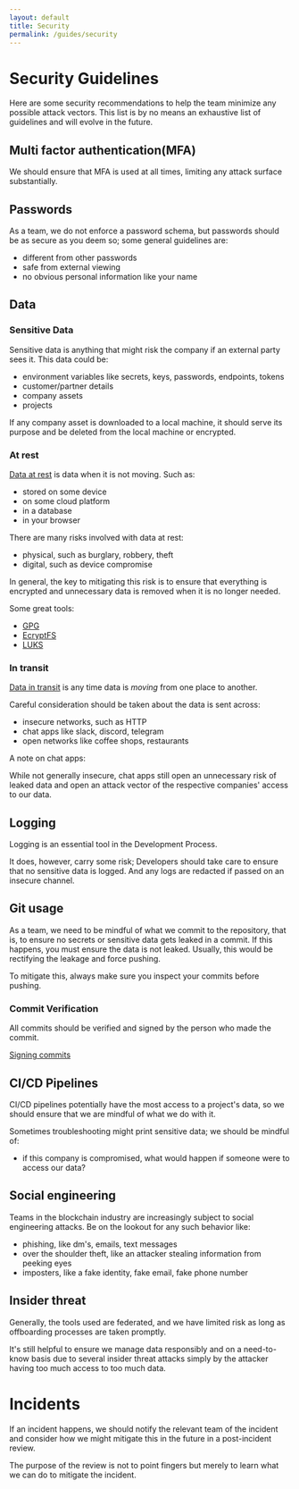 ```yaml
---
layout: default
title: Security
permalink: /guides/security
---
```


[signing-commits]: https://docs.github.com/en/authentication/managing-commit-signature-verification/signing-commit
[ecryptfs]: https://www.ecryptfs.org/
[luks]: https://wiki.archlinux.org/index.php/LUKS
[gpg]: https://www.gnupg.org/
[data-at-rest]: https://en.wikipedia.org/wiki/Data_at_rest
[data-in-transit]: https://en.wikipedia.org/wiki/Data_in_transit

# Security Guidelines

Here are some security recommendations to help the team minimize any possible attack vectors. This list is by no means an exhaustive list of guidelines and will evolve in the future.

## Multi factor authentication(MFA)

We should ensure that MFA is used at all times, limiting any attack surface substantially.

## Passwords

As a team, we do not enforce a password schema, but passwords should be as secure as you deem so; some general guidelines are:

- different from other passwords
- safe from external viewing
- no obvious personal information like your name

## Data

### Sensitive Data

Sensitive data is anything that might risk the company if an external party sees it. This data could be:
- environment variables like secrets, keys, passwords, endpoints, tokens
- customer/partner details
- company assets
- projects

If any company asset is downloaded to a local machine, it should serve its purpose and be deleted from the local machine or encrypted.

### At rest

[Data at rest][data-at-rest] is data when it is not moving. Such as:
- stored on some device
- on some cloud platform
- in a database
- in your browser

There are many risks involved with data at rest:
- physical, such as burglary, robbery, theft
- digital, such as device compromise

In general, the key to mitigating this risk is to ensure that everything is encrypted and unnecessary data is removed when it is no longer needed.

Some great tools:
- [GPG][gpg]
- [EcryptFS][ecryptfs]
- [LUKS][luks]

### In transit

[Data in transit][data-in-transit] is any time data is *moving* from one place to another.

Careful consideration should be taken about the data is sent across:
- insecure networks, such as HTTP
- chat apps like slack, discord, telegram
- open networks like coffee shops, restaurants

A note on chat apps:

While not generally insecure, chat apps still open an unnecessary risk of leaked data and open an attack vector of the respective companies' access to our data.

## Logging

Logging is an essential tool in the Development Process. 

It does, however, carry some risk; Developers should take care to ensure that no sensitive data is logged. And any logs are redacted if passed on an insecure channel.

## Git usage

As a team, we need to be mindful of what we commit to the repository, that is, to ensure no secrets or sensitive data gets leaked in a commit. 
If this happens, you must ensure the data is not leaked. Usually, this would be rectifying the leakage and force pushing.

To mitigate this, always make sure you inspect your commits before pushing.

### Commit Verification

All commits should be verified and signed by the person who made the commit.

[Signing commits][signing-commits]

## CI/CD Pipelines

CI/CD pipelines potentially have the most access to a project's data, so we should ensure that we are mindful of what we do with it.

Sometimes troubleshooting might print sensitive data; we should be mindful of:
- if this company is compromised, what would happen if someone were to access our data?

## Social engineering

Teams in the blockchain industry are increasingly subject to social engineering attacks. Be on the lookout for any such behavior like:

- phishing, like dm's, emails, text messages
- over the shoulder theft, like an attacker stealing information from peeking eyes
- imposters, like a fake identity, fake email, fake phone number

## Insider threat

Generally, the tools used are federated, and we have limited risk as long as offboarding processes are taken promptly.

It's still helpful to ensure we manage data responsibly and on a need-to-know basis due to several insider threat attacks simply by the attacker having too much access to too much data.

# Incidents

If an incident happens, we should notify the relevant team of the incident and consider how we might mitigate this in the future in a post-incident review. 

The purpose of the review is not to point fingers but merely to learn what we can do to mitigate the incident.